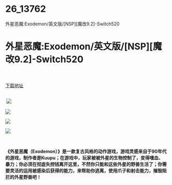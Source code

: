 # 26_13762
外星恶魔:Exodemon/英文版/[NSP][魔改9.2]-Switch520
# 外星恶魔:Exodemon/英文版/[NSP][魔改9.2]-Switch520
 <br/></br>
[下载地址](https://www.switch520.cc/article/13762 "下载地址")
<br/></br>

<p><strong>&nbsp;<img src="https://www.switch520.cc/muke_img/upload_art_editor_20210513-1_9148096cfd3dfd9735bd61b760b0d15a.jpg"> </strong></p>
<p><strong><img src="https://www.switch520.cc/muke_img/upload_art_editor_20210513-1_99ec69182a4945c4d18ab3e236d8c88f.jpg"></strong></p>
<p><strong><img src="https://www.switch520.cc/muke_img/upload_art_editor_20210513-1_df779a16eb68bc9a3e4f9da681440cf5.jpg"></strong></p>
<p><strong><img src="https://www.switch520.cc/muke_img/upload_art_editor_20210513-1_e64e35aa6e3f96e094064a24469f77a4.jpg"></strong></p>
<p>&nbsp;</p>
<p><strong>《外星恶魔（Exodemon）》是一款复古风格的动作游戏，游戏灵感来自于90年代的游戏，制作者是Kuupu；在游戏中，玩家被被外星的生物控制了，变得嗜血、暴力；你必须在彻底失控钱离开这里，不然你只能和这些外星的野兽生活了；你需要灵活的运用被感染后获得的能力，来帮助你逃离，使用爪子和射击能力，摧毁阻拦的外星野兽吧！</strong></p>
<p><strong>&nbsp;</strong></p>
